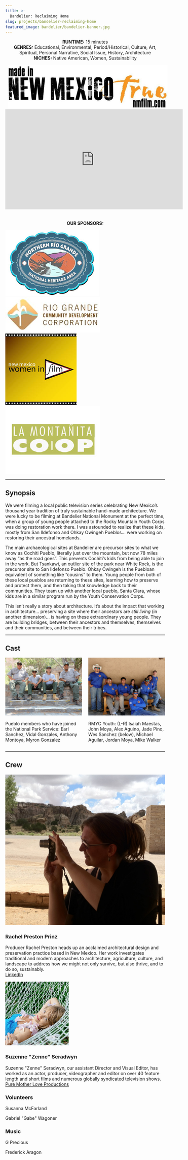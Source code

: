 ```yaml
---
title: >-
  Bandelier: Reclaiming Home
slug: projects/bandelier-reclaiming-home
featured_image: bandelier/bandelier-banner.jpg
---
```


<p style="text-align: center;">
  <strong>RUNTIME:</strong> 15 minutes<br>
  <strong>GENRES:</strong> Educational, Environmental, Period/Historical, Culture, Art, Spiritual, Personal Narrative, Social Issue, History, Architecture<br>
  <strong>NICHES:</strong> Native American, Women, Sustainability
</p>

<div class="laurel-collection">
  <span class="image fit" style="padding: 0.5rem; max-width: 300px;"><img src="/images/logos/nmtrue.jpg" alt="NM True Film"></span>
</div>

<div class="videoWrapper" style="margin-bottom: 2rem;">
  <iframe width="560" height="315" src="https://www.youtube.com/watch?v=O1nM-dp7QtA" frameborder="0" allow="autoplay; encrypted-media" allowfullscreen></iframe>
</div>

<p style="text-align: center; text-transform: uppercase;"><strong>Our Sponsors:</strong></p>

<div class="logo-collection">
  <span class="image fit sponsors-logo"><img src="/images/logos/NRGNHA.jpg" alt="Northern Rio Grande National Heritage Area"></span>
  <span class="image fit sponsors-logo"><img src="/images/logos/RGCDC.jpg" alt="Rio Grande Community Development Corporation"></span>
  <span class="image fit sponsors-logo"><img src="/images/logos/nmwif.jpg" alt="New Mexico Women in Film"></span>
  <span class="image fit sponsors-logo"><img src="/images/logos/la-montanita-coop.jpg" alt="La Montañita Co-Op"></span>
</div>

<hr class="major" />

## Synopsis

We were filming a local public television series celebrating New Mexico’s thousand year tradition of truly sustainable hand-made architecture. We were lucky to be filming at Bandelier National Monument at the perfect time, when a group of young people attached to the Rocky Mountain Youth Corps was doing restoration work there. I was astounded to realize that these kids, mostly from San Ildefonso and Ohkay Owingeh Pueblos… were working on restoring their ancestral homelands.

The main archaeological sites at Bandelier are precursor sites to what we know as Cochiti Pueblo, literally just over the mountain, but now 78 miles away “as the road goes”. This prevents Cochiti’s kids from being able to join in the work. But Tsankawi, an outlier site of the park near White Rock, is the precursor site to San Ildefonso Pueblo. Ohkay Owingeh is the Puebloan equivalent of something like “cousins” to them. Young people from both of these local pueblos are returning to these sites, learning how to preserve and protect them, and then taking that knowledge back to their communities. They team up with another local pueblo, Santa Clara, whose kids are in a similar program run by the Youth Conservation Corps.

This isn’t really a story about architecture. It’s about the impact that working in architecture... preserving a site where their ancestors are *still living* (in another dimension)...  is having on these extraordinary young people. They are building bridges, between their ancestors and themselves, themselves and their communities, and between their tribes.

<hr class="major" />

## Cast

<div style="display: flex; flex-direction: row; justify-content: space-between;">
  <div style="width: 48%">
    <span class="image fit">
      <img src="/images/bandelier/pueblo-nps_earl-vidal-anthony-myron.jpg" alt="Crew photo 1">
    </span>
    <p class="caption">Pueblo members who have joined the National Park Service: Earl Sanchez, Vidal Gonzales, Anthony Montoya, Myron Gonzalez</p>
  </div>
  <div style="width: 48%">
    <span class="image fit">
      <img src="/images/bandelier/rmyc-youth.jpg" alt="Crew photo 2">
    </span>
    <p class="caption">RMYC Youth: (L-R) Isaiah Maestas, John Moya, Alex Aguino, Jade Pino, Wes Sanchez (below), Michael Aguilar, Jordan Moya, Mike Walker</p>
  </div>
</div>

<hr class="major" />

## Crew

<section class="crew-block">
  <div class="crew-member">
    <span class="image left crew"><img src="/images/emergence/acoma.jpg" alt="Rachel at Acoma"></span>
    <div>
      <h3>Rachel Preston Prinz</h3>
      <p>Producer Rachel Preston heads up an acclaimed architectural design and preservation practice based in New Mexico. Her work investigates traditional and modern approaches to architecture, agriculture, culture, and landscape to address how we might not only survive, but also thrive, and to do so, sustainably.<br><a href="https://www.linkedin.com/in/rachelprestonprinz">LinkedIn</a></p>
    </div>
  </div>
  <div class="crew-member">
    <span class="image left crew"><img src="/images/misc/zenne-headshot.jpg" alt="Zenne" style="max-width: 200px;"></span>
    <div>
      <h3>Suzenne "Zenne" Seradwyn</h3>
      <p>Suzenne "Zenne" Seradwyn, our assistant Director and Visual Editor, has worked as an actor, producer, videographer and editor on over 40 feature length and short films and numerous globally syndicated television shows.<br><a href="http://www.puremotherlove.com">Pure Mother Love Productions</a></p>
    </div>
  </div>
  <div>
    <h3>Volunteers</h3>
    <p>Susanna McFarland</p>
    <p>Gabriel "Gabe" Wagoner</p>
    <h3>Music</h3>
    <p>G Precious</p>
    <p>Frederick Aragon</p>
  </div>
</section>
